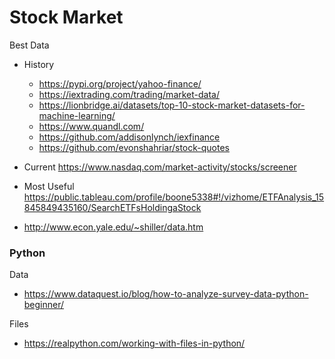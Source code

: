 # Stock Market

Best Data
- History 
  - https://pypi.org/project/yahoo-finance/
  - https://iextrading.com/trading/market-data/ 
  - https://lionbridge.ai/datasets/top-10-stock-market-datasets-for-machine-learning/
  - https://www.quandl.com/ 
  - https://github.com/addisonlynch/iexfinance
  - https://github.com/evonshahriar/stock-quotes

- Current https://www.nasdaq.com/market-activity/stocks/screener 


- Most Useful https://public.tableau.com/profile/boone5338#!/vizhome/ETFAnalysis_15845849435160/SearchETFsHoldingaStock 
- http://www.econ.yale.edu/~shiller/data.htm

### Python 
Data
- https://www.dataquest.io/blog/how-to-analyze-survey-data-python-beginner/

Files
- https://realpython.com/working-with-files-in-python/